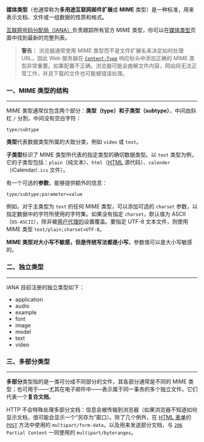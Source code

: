 **媒体类型**（也通常称为**多用途互联网邮件扩展**或 **MIME** 类型）是一种标准，用来表示文档、文件或一组数据的性质和格式。

[互联网号码分配局（IANA）](https://www.iana.org/)负责跟踪所有官方 MIME 类型，你可以在[媒体类型](https://www.iana.org/assignments/media-types/media-types.xhtml)页面中找到最新的完整列表。

>**警告：** 浏览器通常使用 MIME 类型而不是文件扩展名来决定如何处理 URL，因此 Web 服务器在 [`Content-Type`](https://developer.mozilla.org/zh-CN/docs/Web/HTTP/Reference/Headers/Content-Type) 响应标头中添加正确的 MIME 类型非常重要。如果配置不正确，浏览器可能会曲解文件内容，网站将无法正常工作，并且下载的文件也可能被错误处理。



### 一、MIME 类型的结构

---

MIME 类型通常仅包含两个部分：**类型（type）**和**子类型（subtype）**，中间由斜杠 `/` 分割，中间没有空白字符：

```
type/subtype
```

**类型**代表数据类型所属的大致分类，例如 `video` 或 `text`。

**子类型**标识了 MIME 类型所代表的指定类型的确切数据类型。以 `text` 类型为例，它的子类型包括：`plain`（纯文本）、`html`（[HTML](https://developer.mozilla.org/zh-CN/docs/Glossary/HTML) 源代码）、`calender`（iCalendar/`.ics` 文件）。

有一个可选的**参数**，能够提供额外的信息：

```
type/subtype;parameter=value
```

例如，对于主类型为 `text` 的任何 MIME 类型，可以添加可选的 `charset` 参数，以指定数据中的字符所使用的字符集。如果没有指定 `charset`，默认值为 ASCII（`US-ASCII`），除非被[用户代理的](https://developer.mozilla.org/zh-CN/docs/Glossary/User_agent)设置覆盖。要指定 UTF-8 文本文件，则使用 MIME 类型 `text/plain;charset=UTF-8`。

**MIME 类型对大小写不敏感，但是传统写法都是小写**。参数值可以是大小写敏感的。



### 二、独立类型

---

IANA 目前注册的独立类型如下：

- application
- audio
- example
- font
- image
- model
- text
- video



### 三、多部分类型

---

**多部分**类型指的是一类可分成不同部分的文件，其各部分通常是不同的 MIME 类型；也可用于——尤其在电子邮件中——表示属于同一事务的多个独立文件。它们代表一个**复合文档**。

HTTP 不会特殊处理多部分文档：信息会被传输到浏览器（如果浏览器不知道如何显示文档，很可能会显示一个“另存为”窗口）。除了几个例外，在 [HTML 表单](https://developer.mozilla.org/zh-CN/docs/Learn_web_development/Extensions/Forms)的 [`POST`](https://developer.mozilla.org/zh-CN/docs/Web/HTTP/Reference/Methods/POST) 方法中使用的 `multipart/form-data`，以及用来发送部分文档，与 [`206`](https://developer.mozilla.org/zh-CN/docs/Web/HTTP/Reference/Status/206) `Partial Content` 一同使用的 `multipart/byteranges`。







































































































